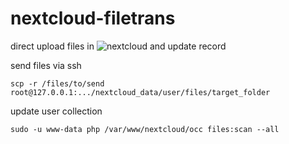 # nextcloud-filetrans
direct upload files in ![nextcloud](https://github.com/nextcloud) and update record

send files via ssh
```console
scp -r /files/to/send root@127.0.0.1:.../nextcloud_data/user/files/target_folder
```

update user collection
```console
sudo -u www-data php /var/www/nextcloud/occ files:scan --all
```
